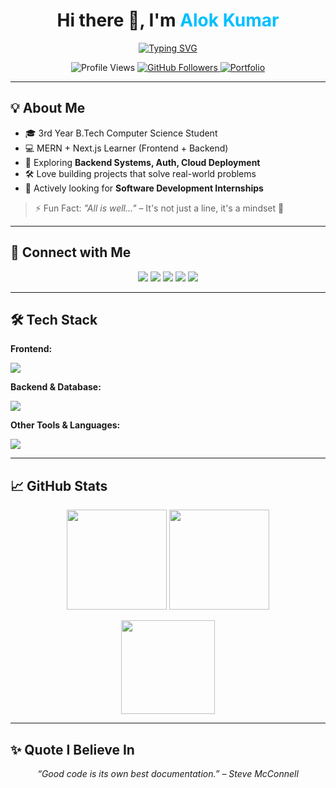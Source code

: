 <h1 align="center">  
  Hi there 👋, I'm <span style="color:#00BFFF">Alok Kumar</span>  
</h1>  

<p align="center">  
  <a href="https://github.com/alokumar01">  
    <img src="https://readme-typing-svg.herokuapp.com?font=Fira+Code&size=22&pause=1000&center=true&vCenter=true&width=500&lines=Full+Stack+Developer+%7C+MERN+%2B+Next.js;Passionate+Learner;Open+to+Internships;Let's+Build+Something+Awesome!" alt="Typing SVG" />  
  </a>  
</p>  

<p align="center">  
  <img src="https://komarev.com/ghpvc/?username=alokumar01&label=Profile+Views&color=blueviolet&style=flat-square" alt="Profile Views" />  
  <a href="https://github.com/alokumar01?tab=followers">  
    <img src="https://img.shields.io/github/followers/alokumar01?label=Followers&style=flat-square&color=blue" alt="GitHub Followers" />  
  </a>  
  <a href="https://whoisalok.tech">  
    <img src="https://img.shields.io/badge/Portfolio-whoisalok.tech-brightgreen?style=flat-square" alt="Portfolio" />  
  </a>  
</p>  

---

## 💡 About Me  

- 🎓 3rd Year B.Tech Computer Science Student  
- 💻 MERN + Next.js Learner (Frontend + Backend)  
- 🌱 Exploring **Backend Systems, Auth, Cloud Deployment**  
- 🛠️ Love building projects that solve real-world problems  
- 📌 Actively looking for **Software Development Internships**  

> ⚡ Fun Fact: _"All is well..."_ – It's not just a line, it's a mindset 💯  

---

## 🔗 Connect with Me  

<p align="center">  
  <a href="https://dev.to/alokumar01"><img src="https://img.shields.io/badge/Dev.to-0A0A0A?style=for-the-badge&logo=dev.to&logoColor=white" /></a>  
  <a href="https://linkedin.com/in/alokumar01"><img src="https://img.shields.io/badge/LinkedIn-0A66C2?style=for-the-badge&logo=linkedin&logoColor=white" /></a>  
  <a href="https://www.hackerrank.com/profile/alokkumar01"><img src="https://img.shields.io/badge/HackerRank-2EC866?style=for-the-badge&logo=HackerRank&logoColor=white" /></a>  
  <a href="https://leetcode.com/alokumar01"><img src="https://img.shields.io/badge/LeetCode-F89F1B?style=for-the-badge&logo=LeetCode&logoColor=black" /></a>  
  <a href="https://auth.geeksforgeeks.org/user/alokumar01"><img src="https://img.shields.io/badge/GeeksforGeeks-0F9D58?style=for-the-badge&logo=GeeksforGeeks&logoColor=white" /></a>  
</p>  

---

## 🛠️ Tech Stack  

**Frontend:**  
<p>  
  <img src="https://skillicons.dev/icons?i=html,css,js,bootstrap,tailwind,react,nextjs" />  
</p>  

**Backend & Database:**  
<p>  
  <img src="https://skillicons.dev/icons?i=nodejs,express,mongodb,mysql" />  
</p>  

**Other Tools & Languages:**  
<p>  
  <img src="https://skillicons.dev/icons?i=cpp,c,python,git,github,flutter,vscode" />  
</p>  

---

## 📈 GitHub Stats  

<p align="center">  
  <img src="https://github-readme-stats.vercel.app/api?username=alokumar01&show_icons=true&theme=tokyonight&hide_border=true" height="160px"/>  
  <img src="https://github-readme-streak-stats.herokuapp.com?user=alokumar01&theme=tokyonight&hide_border=true" height="160px"/>  
</p>  

<p align="center">  
  <img src="https://github-readme-stats.vercel.app/api/top-langs/?username=alokumar01&layout=compact&theme=tokyonight&hide_border=true" height="150px"/>  
</p>  

---

## ✨ Quote I Believe In  

<p align="center">  
  <em>“Good code is its own best documentation.” – Steve McConnell</em>  
</p>  
